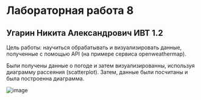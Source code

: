 # Лабораторная работа 8
## Угарин Никита Александрович ИВТ 1.2
 
Цель работы: научиться обрабатывать и визуализировать данные, полученные с помощью API (на примере сервиса openweathermap).

Были получены данные о погоде и затем визуализированны, используя диаграмму рассеяния (scatterplot). Затем, данные были посчитаны и была построенна диаграмма.

 ![image](https://github.com/user-attachments/assets/9f7243bd-00cc-4635-a357-89709ce3177c)
